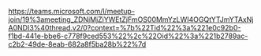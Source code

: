 https://teams.microsoft.com/l/meetup-join/19%3ameeting_ZDNjMjZiYWEtZjFmOS00MmYzLWI4OGQtYTJmYTAxNjA0NDI3%40thread.v2/0?context=%7b%22Tid%22%3a%221e0c92b0-f1bd-441e-bbe6-c778f9ced553%22%2c%22Oid%22%3a%221b2789ac-c2b2-49de-8eab-682a8f5ba28b%22%7d
